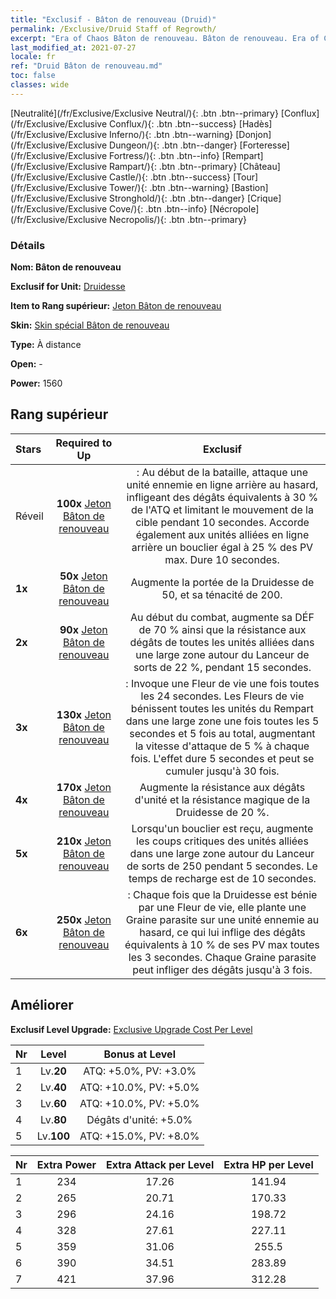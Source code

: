 ```yaml
---
title: "Exclusif - Bâton de renouveau (Druid)"
permalink: /Exclusive/Druid Staff of Regrowth/
excerpt: "Era of Chaos Bâton de renouveau. Bâton de renouveau. Era of Chaos Exclusif Bâton de renouveau. Druidesse Exclusif."
last_modified_at: 2021-07-27
locale: fr
ref: "Druid Bâton de renouveau.md"
toc: false
classes: wide
---
```

 [Neutralité](/fr/Exclusive/Exclusive Neutral/){: .btn .btn--primary} [Conflux](/fr/Exclusive/Exclusive Conflux/){: .btn .btn--success} [Hadès](/fr/Exclusive/Exclusive Inferno/){: .btn .btn--warning} [Donjon](/fr/Exclusive/Exclusive Dungeon/){: .btn .btn--danger} [Forteresse](/fr/Exclusive/Exclusive Fortress/){: .btn .btn--info} [Rempart](/fr/Exclusive/Exclusive Rampart/){: .btn .btn--primary} [Château](/fr/Exclusive/Exclusive Castle/){: .btn .btn--success} [Tour](/fr/Exclusive/Exclusive Tower/){: .btn .btn--warning} [Bastion](/fr/Exclusive/Exclusive Stronghold/){: .btn .btn--danger} [Crique](/fr/Exclusive/Exclusive Cove/){: .btn .btn--info} [Nécropole](/fr/Exclusive/Exclusive Necropolis/){: .btn .btn--primary} 

### Détails
 **Nom: Bâton de renouveau** 

 **Exclusif for Unit:** [Druidesse](/fr/units/Druid/) 

 **Item to Rang supérieur:** [Jeton Bâton de renouveau](/ItemsFR/con_977/)

 **Skin:** [Skin spécial Bâton de renouveau](/ItemsFR/con_645/)

 **Type:** À distance

 **Open:** -

 **Power:** 1560

## Rang supérieur

  |     Stars    |  Required to Up | Exclusif |
  |:-------------|:---------------:|:---------------:|
  |  Réveil  | **100x** [Jeton Bâton de renouveau](/ItemsFR/con_977/) | <Fouet de liane> : Au début de la bataille, attaque une unité ennemie en ligne arrière au hasard, infligeant des dégâts équivalents à 30 % de l'ATQ et limitant le mouvement de la cible pendant 10 secondes. Accorde également aux unités alliées en ligne arrière un bouclier égal à 25 % des PV max. Dure 10 secondes. |
  | **1x** <i class="fas fa-star"/> | **50x** [Jeton Bâton de renouveau](/ItemsFR/con_977/) | Augmente la portée de la Druidesse de 50, et sa ténacité de 200. |
  | **2x** <i class="fas fa-star"/> | **90x** [Jeton Bâton de renouveau](/ItemsFR/con_977/) | Au début du combat, augmente sa DÉF de 70 % ainsi que la résistance aux dégâts de toutes les unités alliées dans une large zone autour du Lanceur de sorts de 22 %, pendant 15 secondes. |
  | **3x** <i class="fas fa-star"/> | **130x** [Jeton Bâton de renouveau](/ItemsFR/con_977/) | <Fleur de vie> : Invoque une Fleur de vie une fois toutes les 24 secondes. Les Fleurs de vie bénissent toutes les unités du Rempart dans une large zone une fois toutes les 5 secondes et 5 fois au total, augmentant la vitesse d'attaque de 5 % à chaque fois. L'effet dure 5 secondes et peut se cumuler jusqu'à 30 fois. |
  | **4x** <i class="fas fa-star"/> | **170x** [Jeton Bâton de renouveau](/ItemsFR/con_977/) | Augmente la résistance aux dégâts d'unité et la résistance magique de la Druidesse de 20 %. |
  | **5x** <i class="fas fa-star"/> | **210x** [Jeton Bâton de renouveau](/ItemsFR/con_977/) | Lorsqu'un bouclier est reçu, augmente les coups critiques des unités alliées dans une large zone autour du Lanceur de sorts de 250 pendant 5 secondes. Le temps de recharge est de 10 secondes. |
  | **6x** <i class="fas fa-star"/> | **250x** [Jeton Bâton de renouveau](/ItemsFR/con_977/) | <Graine parasite> : Chaque fois que la Druidesse est bénie par une Fleur de vie, elle plante une Graine parasite sur une unité ennemie au hasard, ce qui lui inflige des dégâts équivalents à 10 % de ses PV max toutes les 3 secondes. Chaque Graine parasite peut infliger des dégâts jusqu'à 3 fois. |


## Améliorer
 **Exclusif Level Upgrade:** [Exclusive Upgrade Cost Per Level](/Exclusive/ExclusiveUpgradeCostPerLevel/)

  |  Nr  |   Level  | Bonus at Level |
  |:-----|:--------:|:--------------:|
  | 1 | Lv.**20** | ATQ: +5.0%, PV: +3.0% |
  | 2 | Lv.**40** | ATQ: +10.0%, PV: +5.0% |
  | 3 | Lv.**60** | ATQ: +10.0%, PV: +5.0% |
  | 4 | Lv.**80** | Dégâts d'unité: +5.0% |
  | 5 | Lv.**100** | ATQ: +15.0%, PV: +8.0% |


  |  Nr  |  Extra Power | Extra Attack per Level | Extra HP per Level |
  |:-----|:--------:|:--------:|:--------:|
  | 1 | 234 | 17.26 | 141.94 |
  | 2 | 265 | 20.71 | 170.33 |
  | 3 | 296 | 24.16 | 198.72 |
  | 4 | 328 | 27.61 | 227.11 |
  | 5 | 359 | 31.06 | 255.5 |
  | 6 | 390 | 34.51 | 283.89 |
  | 7 | 421 | 37.96 | 312.28 |


